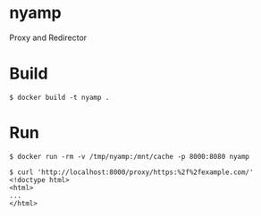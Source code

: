 # nyamp
Proxy and Redirector

# Build

```
$ docker build -t nyamp .
```

# Run

```
$ docker run -rm -v /tmp/nyamp:/mnt/cache -p 8000:8080 nyamp
```

```
$ curl 'http://localhost:8000/proxy/https:%2f%2fexample.com/'
<!doctype html>
<html>
...
</html>
```
